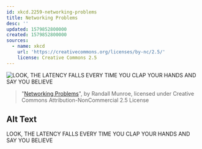```yaml
---
id: xkcd.2259-networking-problems
title: Networking Problems
desc: ''
updated: 1579852800000
created: 1579852800000
sources:
  - name: xkcd
    url: 'https://creativecommons.org/licenses/by-nc/2.5/'
    license: Creative Commons 2.5
---
```

![LOOK, THE LATENCY FALLS EVERY TIME YOU CLAP YOUR HANDS AND SAY YOU BELIEVE](https://imgs.xkcd.com/comics/networking_problems.png)
> "[Networking Problems](https://xkcd.com/2259/)", by Randall Munroe, licensed under Creative Commons Attribution-NonCommercial 2.5 License

## Alt Text
LOOK, THE LATENCY FALLS EVERY TIME YOU CLAP YOUR HANDS AND SAY YOU BELIEVE
